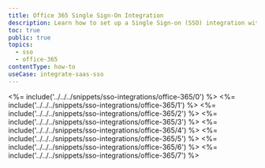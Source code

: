 ```yaml
---
title: Office 365 Single Sign-On Integration
description: Learn how to set up a Single Sign-on (SSO) integration with Office 365 and Auth0.
toc: true
public: true
topics:
  - sso
  - office-365
contentType: how-to
useCase: integrate-saas-sso
---
```

<%= include('../../../snippets/sso-integrations/office-365/0') %> 
<%= include('../../../snippets/sso-integrations/office-365/1') %> 
<%= include('../../../snippets/sso-integrations/office-365/2') %> 
<%= include('../../../snippets/sso-integrations/office-365/3') %> 
<%= include('../../../snippets/sso-integrations/office-365/4') %> 
<%= include('../../../snippets/sso-integrations/office-365/5') %> 
<%= include('../../../snippets/sso-integrations/office-365/6') %>
<%= include('../../../snippets/sso-integrations/office-365/7') %>
